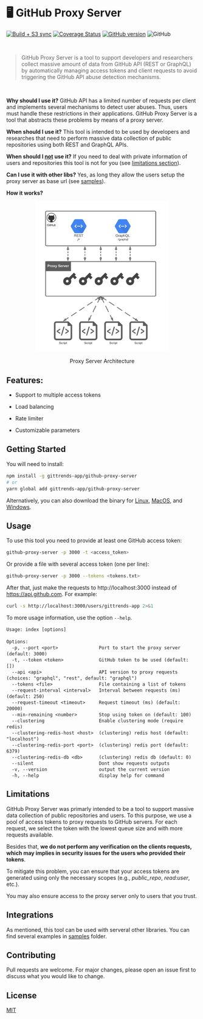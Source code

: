 # 🖥️ GitHub Proxy Server

[![Build + S3 sync](https://github.com/gittrends-app/github-proxy-server/actions/workflows/build.yml/badge.svg?branch=master)](https://github.com/gittrends-app/github-proxy-server/actions/workflows/build.yml)
[![Coverage Status](https://coveralls.io/repos/github/gittrends-app/github-proxy-server/badge.svg)](https://coveralls.io/github/gittrends-app/github-proxy-server)
[![GitHub version](https://badge.fury.io/gh/gittrends-app%2Fgithub-proxy-server.svg)](https://badge.fury.io/gh/gittrends-app%2Fgithub-proxy-server)
![GitHub](https://img.shields.io/github/license/gittrends-app/github-proxy-server)

<br/>

> GitHub Proxy Server is a tool to support developers and researchers collect massive amount of data from GitHub API (REST or GraphQL) by automatically managing access tokens and client requests to avoid triggering the GitHub API abuse detection mechanisms.

<br/>

**Why should I use it?** GitHub API has a limited number of requests per client and implements several mechanisms to detect user abuses. Thus, users must handle these restrictions in their applications. GitHub Proxy Server is a tool that abstracts these problems by means of a proxy server.

**When should I use it?** This tool is intended to be used by developers and researches that need to perform massive data collection of public repositories using both REST and GraphQL APIs.

**When should I <ins>not</ins> use it?** If you need to deal with private information of users and repositories this tool is not for you (see [limitations section](#limitations)).

**Can I use it with other libs?** Yes, as long they allow the users setup the proxy server as base url (see [samples](samples)).

**How it works?**

<p align="center">
  <img src="architecture.png" alt="GitHub Proxy Server" width="350px"/>
</p>
<p align="center">Proxy Server Architecture</p>

## Features:

- Support to multiple access tokens

- Load balancing

- Rate limiter

- Customizable parameters

## Getting Started

You will need to install:

```bash
npm install -g gittrends-app/github-proxy-server
# or
yarn global add gittrends-app/github-proxy-server
```

Alternatively, you can also download the binary for [Linux](https://github-proxy-server.s3.amazonaws.com/github-proxy-server-linux), [MacOS](https://github-proxy-server.s3.amazonaws.com/github-proxy-server-macos), and [Windows](https://github-proxy-server.s3.amazonaws.com/github-proxy-server-windows).

## Usage

To use this tool you need to provide at least one GitHub access token:

```bash
github-proxy-server -p 3000 -t <access_token>
```

Or provide a file with several access token (one per line):

```bash
github-proxy-server -p 3000 --tokens <tokens.txt>
```

After that, just make the requests to http://localhost:3000 instead of https://api.github.com. For example:

```bash
curl -s http://localhost:3000/users/gittrends-app 2>&1
```

To more usage information, use the option `--help`.

```
Usage: index [options]

Options:
  -p, --port <port>               Port to start the proxy server (default: 3000)
  -t, --token <token>             GitHub token to be used (default: [])
  --api <api>                     API version to proxy requests (choices: "graphql", "rest", default: "graphql")
  --tokens <file>                 File containing a list of tokens
  --request-interval <interval>   Interval between requests (ms) (default: 250)
  --request-timeout <timeout>     Request timeout (ms) (default: 20000)
  --min-remaining <number>        Stop using token on (default: 100)
  --clustering                    Enable clustering mode (require redis)
  --clustering-redis-host <host>  (clustering) redis host (default: "localhost")
  --clustering-redis-port <port>  (clustering) redis port (default: 6379)
  --clustering-redis-db <db>      (clustering) redis db (default: 0)
  --silent                        Dont show requests outputs
  -v, --version                   output the current version
  -h, --help                      display help for command
```

## Limitations

GitHub Proxy Server was primarly intended to be a tool to support massive data collection of public repositories and users. To this purpose, we use a pool of access tokens to proxy requests to GitHub servers. For each request, we select the token with the lowest queue size and with more requests available.

Besides that, **we do not perform any verification on the clients requests, which may implies in security issues for the users who provided their tokens**.

To mitigate this problem, you can ensure that your access tokens are generated using only the necessary scopes (e.g., _public_repo_, _read:user_, etc.).

You may also ensure access to the proxy server only to users that you trust.

## Integrations

As mentioned, this tool can be used with serveral other libraries. You can find several examples in [samples](samples) folder.

## Contributing

Pull requests are welcome. For major changes, please open an issue first to discuss what you would like to change.

## License

[MIT](https://choosealicense.com/licenses/mit/)
